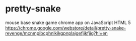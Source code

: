 pretty-snake
============
mouse base snake game chrome app on JavaScript HTML 5
https://chrome.google.com/webstore/detail/pretty-snake-revenge/mcnmpibcphnlkikgpnplaigefjjkfjig?hl=en
